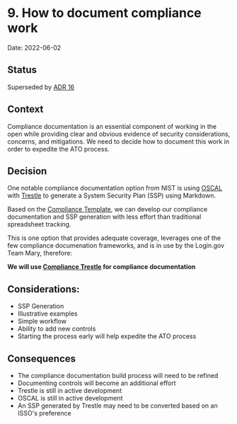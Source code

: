 # 9. How to document compliance work

Date: 2022-06-02

## Status

Superseded by [ADR 16](https://github.com/GSA-TTS/FAC/blob/main/docs/architecture/decisions/0016-compliance-documentation.md)

## Context

Compliance documentation is an essential component of working in the open while providing clear and obvious evidence of security considerations, concerns, and mitigations.  We need to decide how to document this work in order to expedite the ATO process.

## Decision

One notable compliance documentation option from NIST is using [OSCAL](https://pages.nist.gov/OSCAL/) with [Trestle](https://github.com/IBM/compliance-trestle) to generate a System Security Plan (SSP) using Markdown. 

Based on the [Compliance Template](https://github.com/GSA-TTS/compliance-template), we can develop our compliance documentation and SSP generation with less effort than traditional spreadsheet tracking.

This is one option that provides adequate coverage, leverages one of the few compliance documenation frameworks, and is in use by the Login.gov Team Mary, therefore:

**We will use [Compliance Trestle](https://github.com/IBM/compliance-trestle) for compliance documentation**

## Considerations:

* SSP Generation
* Illustrative examples
* Simple workflow
* Ability to add new controls
* Starting the process early will help expedite the ATO process

## Consequences

* The compliance documentation build process will need to be refined
* Documenting controls will become an additional effort
* Trestle is still in active development
* OSCAL is still in active development
* An SSP generated by Trestle may need to be converted based on an ISSO's preference
